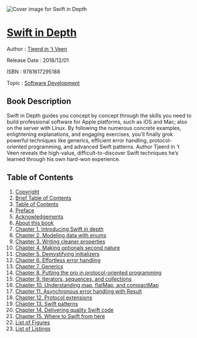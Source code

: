 ![Cover image for Swift in Depth](https://imgdetail.ebookreading.net/cover/cover/software_development/EB9781617295188.jpg)

[Swift in Depth](https://ebookreading.net/view/book/Swift+in+Depth-EB9781617295188_1.html "Swift in Depth")
====================================================================================================================

Author : [Tjeerd in &#39;t Veen](https://ebookreading.net/search/author/Tjeerd+in+%26%2339%3Bt+Veen)

Release Date : 2018/12/01

ISBN : 9781617295188

Topic : [Software Development](https://ebookreading.net/search/category/software-development)

Book Description
-----------------

Swift in Depth guides you concept by concept through the skills you need to build professional software for Apple platforms, such as iOS and Mac; also on the server with Linux. By following the numerous concrete examples, enlightening explanations, and engaging exercises, you’ll finally grok powerful techniques like generics, efficient error handling, protocol-oriented programming, and advanced Swift patterns. Author Tjeerd in ’t Veen reveals the high-value, difficult-to-discover Swift techniques he’s learned through his own hard-won experience.
              
Table of Contents
-----------------

1. [Copyright](https://ebookreading.net/view/book/Swift+in+Depth-EB9781617295188_3.html)
1. [Brief Table of Contents](https://ebookreading.net/view/book/Swift+in+Depth-EB9781617295188_4.html)
1. [Table of Contents](https://ebookreading.net/view/book/Swift+in+Depth-EB9781617295188_5.html)
1. [Preface](https://ebookreading.net/view/book/Swift+in+Depth-EB9781617295188_6.html)
1. [Acknowledgements](https://ebookreading.net/view/book/Swift+in+Depth-EB9781617295188_7.html)
1. [About this book](https://ebookreading.net/view/book/Swift+in+Depth-EB9781617295188_8.html)
1. [Chapter 1. Introducing Swift in depth](https://ebookreading.net/view/book/Swift+in+Depth-EB9781617295188_9.html)
1. [Chapter 2. Modeling data with enums](https://ebookreading.net/view/book/Swift+in+Depth-EB9781617295188_10.html)
1. [Chapter 3. Writing cleaner properties](https://ebookreading.net/view/book/Swift+in+Depth-EB9781617295188_11.html)
1. [Chapter 4. Making optionals second nature](https://ebookreading.net/view/book/Swift+in+Depth-EB9781617295188_12.html)
1. [Chapter 5. Demystifying initializers](https://ebookreading.net/view/book/Swift+in+Depth-EB9781617295188_13.html)
1. [Chapter 6. Effortless error handling](https://ebookreading.net/view/book/Swift+in+Depth-EB9781617295188_14.html)
1. [Chapter 7. Generics](https://ebookreading.net/view/book/Swift+in+Depth-EB9781617295188_15.html)
1. [Chapter 8. Putting the pro in protocol-oriented programming](https://ebookreading.net/view/book/Swift+in+Depth-EB9781617295188_16.html)
1. [Chapter 9. Iterators, sequences, and collections](https://ebookreading.net/view/book/Swift+in+Depth-EB9781617295188_17.html)
1. [Chapter 10. Understanding map, flatMap, and compactMap](https://ebookreading.net/view/book/Swift+in+Depth-EB9781617295188_18.html)
1. [Chapter 11. Asynchronous error handling with Result](https://ebookreading.net/view/book/Swift+in+Depth-EB9781617295188_19.html)
1. [Chapter 12. Protocol extensions](https://ebookreading.net/view/book/Swift+in+Depth-EB9781617295188_20.html)
1. [Chapter 13. Swift patterns](https://ebookreading.net/view/book/Swift+in+Depth-EB9781617295188_21.html)
1. [Chapter 14. Delivering quality Swift code](https://ebookreading.net/view/book/Swift+in+Depth-EB9781617295188_22.html)
1. [Chapter 15. Where to Swift from here](https://ebookreading.net/view/book/Swift+in+Depth-EB9781617295188_23.html)
1. [List of Figures](https://ebookreading.net/view/book/Swift+in+Depth-EB9781617295188_25.html)
1. [List of Listings](https://ebookreading.net/view/book/Swift+in+Depth-EB9781617295188_26.html)
